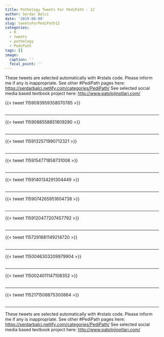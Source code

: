 ```yaml
---
title: Pathology Tweets For PediPath - 12
author: Serdar Balci
date: '2019-08-09'
slug: tweetsForPediPath12
categories:
  - R
  - tweets
  - pathology
  - PediPath
tags: []
image:
  caption: ''
  focal_point: ''
---
```



These tweets are selected automatically with #rstats code. Please inform me if any is inappropriate.
See other #PediPath pages here: https://serdarbalci.netlify.com/categories/PediPath/ 
See selected social media based textbook project here: http://www.patolojinotlari.com/

{{< tweet 1159093959358070785 >}}
<br>
<br>
<hr>
{{< tweet 1159088558851809280 >}}
<br>
<br>
<hr>
{{< tweet 1159132571990712321 >}}
<br>
<br>
<hr>
{{< tweet 1159154771858731008 >}}
<br>
<br>
<hr>
{{< tweet 1159140134291304449 >}}
<br>
<br>
<hr>
{{< tweet 1159074265951604738 >}}
<br>
<br>
<hr>
{{< tweet 1159120477207457792 >}}
<br>
<br>
<hr>
{{< tweet 1157291881149214720 >}}
<br>
<br>
<hr>
{{< tweet 1150046303209979904 >}}
<br>
<br>
<hr>
{{< tweet 1150024011147108352 >}}
<br>
<br>
<hr>
{{< tweet 1152171508875300864 >}}
<br>
<br>
<hr>


These tweets are selected automatically with #rstats code. Please inform me if any is inappropriate.
See other #PediPath pages here: https://serdarbalci.netlify.com/categories/PediPath/ 
See selected social media based textbook project here: http://www.patolojinotlari.com/
